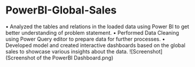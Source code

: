 # PowerBI-Global-Sales
• Analyzed the tables and relations in the loaded data using Power BI to get better understanding of
problem statement.
• Performed Data Cleaning using Power Query editor to prepare data for further processes.
• Developed model and created interactive dashboards based on the global sales to showcase
various insights about the data.
![Screenshot](Screenshot of the PowerBI Dashboard.png)
